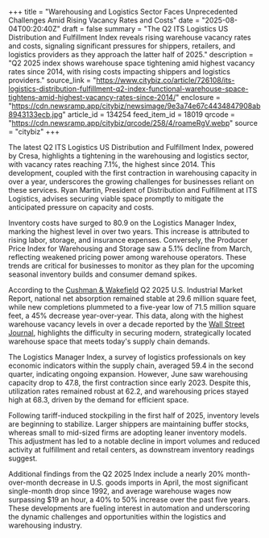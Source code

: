 +++
title = "Warehousing and Logistics Sector Faces Unprecedented Challenges Amid Rising Vacancy Rates and Costs"
date = "2025-08-04T00:20:40Z"
draft = false
summary = "The Q2 ITS Logistics US Distribution and Fulfillment Index reveals rising warehouse vacancy rates and costs, signaling significant pressures for shippers, retailers, and logistics providers as they approach the latter half of 2025."
description = "Q2 2025 index shows warehouse space tightening amid highest vacancy rates since 2014, with rising costs impacting shippers and logistics providers."
source_link = "https://www.citybiz.co/article/726108/its-logistics-distribution-fulfillment-q2-index-functional-warehouse-space-tightens-amid-highest-vacancy-rates-since-2014/"
enclosure = "https://cdn.newsramp.app/citybiz/newsimage/9e3a74e67c4434847908ab8943133ecb.jpg"
article_id = 134254
feed_item_id = 18019
qrcode = "https://cdn.newsramp.app/citybiz/qrcode/258/4/roameRgV.webp"
source = "citybiz"
+++

<p>The latest Q2 ITS Logistics US Distribution and Fulfillment Index, powered by Cresa, highlights a tightening in the warehousing and logistics sector, with vacancy rates reaching 7.1%, the highest since 2014. This development, coupled with the first contraction in warehousing capacity in over a year, underscores the growing challenges for businesses reliant on these services. Ryan Martin, President of Distribution and Fulfillment at ITS Logistics, advises securing viable space promptly to mitigate the anticipated pressure on capacity and costs.</p><p>Inventory costs have surged to 80.9 on the Logistics Manager Index, marking the highest level in over two years. This increase is attributed to rising labor, storage, and insurance expenses. Conversely, the Producer Price Index for Warehousing and Storage saw a 5.1% decline from March, reflecting weakened pricing power among warehouse operators. These trends are critical for businesses to monitor as they plan for the upcoming seasonal inventory builds and consumer demand spikes.</p><p>According to the <a href='https://www.cushmanwakefield.com' rel='nofollow' target='_blank'>Cushman & Wakefield</a> Q2 2025 U.S. Industrial Market Report, national net absorption remained stable at 29.6 million square feet, while new completions plummeted to a five-year low of 71.5 million square feet, a 45% decrease year-over-year. This data, along with the highest warehouse vacancy levels in over a decade reported by the <a href='https://www.wsj.com' rel='nofollow' target='_blank'>Wall Street Journal</a>, highlights the difficulty in securing modern, strategically located warehouse space that meets today's supply chain demands.</p><p>The Logistics Manager Index, a survey of logistics professionals on key economic indicators within the supply chain, averaged 59.4 in the second quarter, indicating ongoing expansion. However, June saw warehousing capacity drop to 47.8, the first contraction since early 2023. Despite this, utilization rates remained robust at 62.2, and warehousing prices stayed high at 68.3, driven by the demand for efficient space.</p><p>Following tariff-induced stockpiling in the first half of 2025, inventory levels are beginning to stabilize. Larger shippers are maintaining buffer stocks, whereas small to mid-sized firms are adopting leaner inventory models. This adjustment has led to a notable decline in import volumes and reduced activity at fulfillment and retail centers, as downstream inventory readings suggest.</p><p>Additional findings from the Q2 2025 Index include a nearly 20% month-over-month decrease in U.S. goods imports in April, the most significant single-month drop since 1992, and average warehouse wages now surpassing $19 an hour, a 40% to 50% increase over the past five years. These developments are fueling interest in automation and underscoring the dynamic challenges and opportunities within the logistics and warehousing industry.</p>